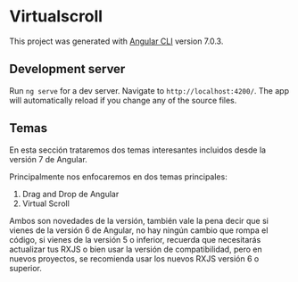 # Virtualscroll

This project was generated with [Angular CLI](https://github.com/angular/angular-cli) version 7.0.3.

## Development server

Run `ng serve` for a dev server. Navigate to `http://localhost:4200/`. The app will automatically reload if you change any of the source files.

## Temas

En esta sección trataremos dos temas interesantes incluidos desde la versión 7 de Angular.

Principalmente nos enfocaremos en dos temas principales:

1. Drag and Drop de Angular
2. Virtual Scroll

Ambos son novedades de la versión, también vale la pena decir que si vienes de la versión 6 de Angular, no hay ningún cambio que rompa el código, si vienes de la versión 5 o inferior, recuerda que necesitarás actualizar tus RXJS o bien usar la versión de compatibilidad, pero en nuevos proyectos, se recomienda usar los nuevos RXJS versión 6 o superior.